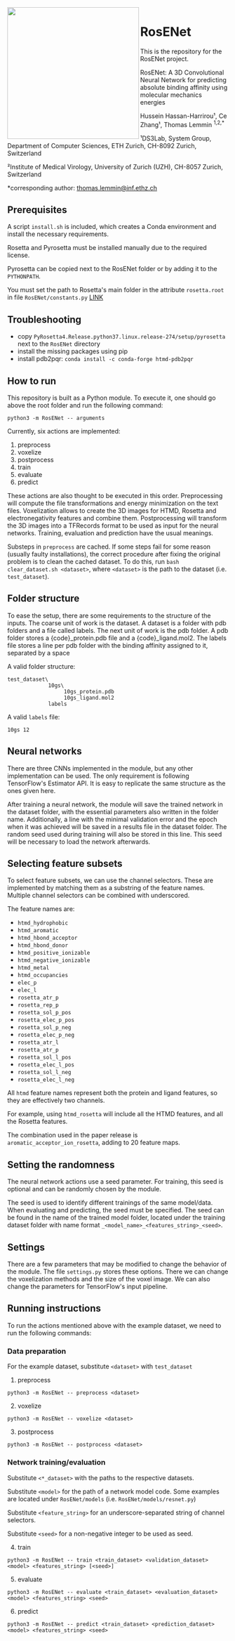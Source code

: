 <img src="logo.png" align="left" width="300">

# RosENet

This is the repository for the RosENet project.

RosENet: A 3D Convolutional Neural Network for predicting absolute binding affinity using molecular mechanics energies

Hussein Hassan-Harrirou¹, Ce Zhang¹, Thomas Lemmin <sup>1,2,*</sup>

¹DS3Lab, System Group, Department of Computer Sciences, ETH Zurich, CH-8092 Zurich, Switzerland

²Institute of Medical Virology, University of Zurich (UZH), CH-8057 Zurich, Switzerland

\*corresponding author: thomas.lemmin@inf.ethz.ch

## Prerequisites

A script `install.sh` is included, which creates a Conda environment and install the necessary requirements.

Rosetta and Pyrosetta must be installed manually due to the required license.

Pyrosetta can be copied next to the RosENet folder or by adding it to the `PYTHONPATH`.

You must set the path to Rosetta's main folder in the attribute `rosetta.root` in file `RosENet/constants.py` [LINK](RosENet/constants.py#L65)

## Troubleshooting
 - copy `PyRosetta4.Release.python37.linux.release-274/setup/pyrosetta` next to the `RosENet` directory
 - install the missing packages using pip
 - install pdb2pqr: `conda install -c conda-forge htmd-pdb2pqr`

## How to run

This repository is built as a Python module. To execute it, one should go above the root folder and run the following command:

```
python3 -m RosENet -- arguments
```

Currently, six actions are implemented:

1. preprocess
2. voxelize
3. postprocess
4. train
5. evaluate
6. predict

These actions are also thought to be executed in this order.
Preprocessing will compute the file transformations and energy minimization on the text files.
Voxelization allows to create the 3D images for HTMD, Rosetta and electronegativity features and combine them.
Postprocessing will transform the 3D images into a TFRecords format to be used as input for the neural networks.
Training, evaluation and prediction have the usual meanings.

Substeps in `preprocess` are cached. If some steps fail for some reason (usually faulty installations), the correct procedure after fixing the original problem is to clean the cached dataset. To do this, run `bash clear_dataset.sh <dataset>`, where `<dataset>` is the path to the dataset (i.e. `test_dataset`).

## Folder structure

To ease the setup, there are some requirements to the structure of the inputs.
The coarse unit of work is the dataset. A dataset is a folder with pdb folders and a file called labels.
The next unit of work is the pdb folder. A pdb folder stores a {code}_protein.pdb file and a {code}_ligand.mol2.
The labels file stores a line per pdb folder with the binding affinity assigned to it, separated by a space


A valid folder structure:
```
test_dataset\
             10gs\
                  10gs_protein.pdb
                  10gs_ligand.mol2
             labels
```

A valid `labels` file:
```
10gs 12
```

## Neural networks

There are three CNNs implemented in the module, but any other implementation can be used. The only requirement is following TensorFlow's Estimator API.
It is easy to replicate the same structure as the ones given here.

After training a neural network, the module will save the trained network in the dataset folder, with the essential parameters also written in the folder name. Additionally, a line with the minimal validation error and the epoch when it was achieved will be saved in a results file in the dataset folder. The random seed used during training will also be stored in this line. This seed will be necessary to load the network afterwards. 

## Selecting feature subsets

To select feature subsets, we can use the channel selectors. These are implemented by matching them as a substring of the feature names. Multiple channel selectors can be combined with underscored.

The feature names are: 

* `htmd_hydrophobic`
* `htmd_aromatic`
* `htmd_hbond_acceptor`
* `htmd_hbond_donor`
* `htmd_positive_ionizable`
* `htmd_negative_ionizable`
* `htmd_metal`
* `htmd_occupancies`
* `elec_p`
* `elec_l`
* `rosetta_atr_p`
* `rosetta_rep_p`
* `rosetta_sol_p_pos`
* `rosetta_elec_p_pos`
* `rosetta_sol_p_neg`
* `rosetta_elec_p_neg`
* `rosetta_atr_l`
* `rosetta_atr_p`
* `rosetta_sol_l_pos`
* `rosetta_elec_l_pos`
* `rosetta_sol_l_neg`
* `rosetta_elec_l_neg`

All `htmd` feature names represent both the protein and ligand features, so they are effectively two channels.

For example, using `htmd_rosetta` will include all the HTMD features, and all the Rosetta features.

The combination used in the paper release is `aromatic_acceptor_ion_rosetta`, adding to 20 feature maps.


## Setting the randomness

The neural network actions use a seed parameter. For training, this seed is optional and can be randomly chosen by the module.

The seed is used to identify different trainings of the same model/data. When evaluating and predicting, the seed must be specified. The seed can be found in the name of the trained model folder, located under the training dataset folder with name format `_<model_name>_<features_string>_<seed>`.

## Settings

There are a few parameters that may be modified to change the behavior of the module. The file `settings.py` stores these options.
There we can change the voxelization methods and the size of the voxel image. We can also change the parameters for TensorFlow's input pipeline.

## Running instructions

To run the actions mentioned above with the example dataset, we need to run the following commands:

### Data preparation

For the example dataset, substitute `<dataset>` with `test_dataset`

1. preprocess
```
python3 -m RosENet -- preprocess <dataset>
```
2. voxelize
```
python3 -m RosENet -- voxelize <dataset>
```
3. postprocess
```
python3 -m RosENet -- postprocess <dataset>
```

### Network training/evaluation

Substitute `<*_dataset>` with the paths to the respective datasets. 

Substitute `<model>` for the path of a network model code. Some examples are located under `RosENet/models` (i.e. `RosENet/models/resnet.py`)

Substitute `<feature_string>` for an underscore-separated string of channel selectors.

Substitute `<seed>` for a non-negative integer to be used as seed.

4. train
```
python3 -m RosENet -- train <train_dataset> <validation_dataset> <model> <features_string> [<seed>]
```
5. evaluate
```
python3 -m RosENet -- evaluate <train_dataset> <evaluation_dataset> <model> <features_string> <seed>
```
6. predict
```
python3 -m RosENet -- predict <train_dataset> <prediction_dataset> <model> <features_string> <seed>
```
